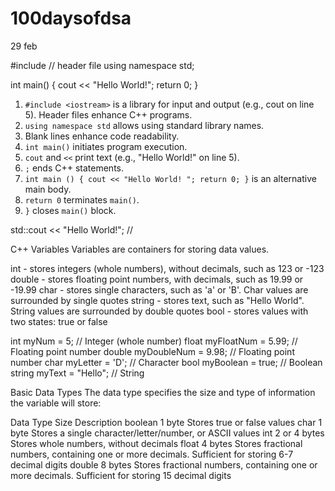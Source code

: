 # 100daysofdsa

29 feb

#include <iostream> // header file
using namespace std;

int main() {
  cout << "Hello World!";
  return 0;
}

1. `#include <iostream>` is a library for input and output (e.g., cout on line 5). Header files enhance C++ programs.
2. `using namespace std` allows using standard library names.
3. Blank lines enhance code readability.
4. `int main()` initiates program execution.
5. `cout` and `<<` print text (e.g., "Hello World!" on line 5).
6. `;` ends C++ statements.
7. `int main () { cout << "Hello World! "; return 0; }` is an alternative main body.
8. `return 0` terminates `main()`.
9. `}` closes `main()` block.


std::cout << "Hello World!"; //

C++ Variables
Variables are containers for storing data values.

int - stores integers (whole numbers), without decimals, such as 123 or -123
double - stores floating point numbers, with decimals, such as 19.99 or -19.99
char - stores single characters, such as 'a' or 'B'. Char values are surrounded by single quotes
string - stores text, such as "Hello World". String values are surrounded by double quotes
bool - stores values with two states: true or false

int myNum = 5;               // Integer (whole number)
float myFloatNum = 5.99;     // Floating point number
double myDoubleNum = 9.98;   // Floating point number
char myLetter = 'D';         // Character
bool myBoolean = true;       // Boolean
string myText = "Hello";     // String


Basic Data Types
The data type specifies the size and type of information the variable will store:

Data Type	Size	Description
boolean	1 byte	Stores true or false values
char	1 byte	Stores a single character/letter/number, or ASCII values
int	2 or 4 bytes	Stores whole numbers, without decimals
float	4 bytes	Stores fractional numbers, containing one or more decimals. Sufficient for storing 6-7 decimal digits
double	8 bytes	Stores fractional numbers, containing one or more decimals. Sufficient for storing 15 decimal digits
